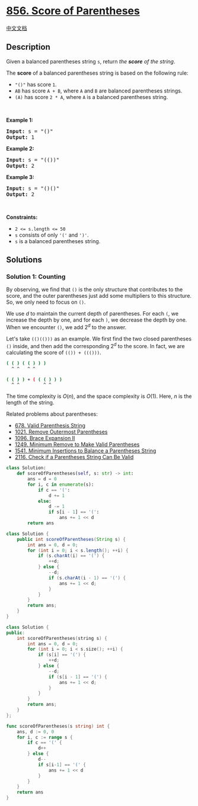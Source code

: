 # [856. Score of Parentheses](https://leetcode.com/problems/score-of-parentheses)

[中文文档](./solution/0800-0899/0856.Score%20of%20Parentheses/README.md)

<!-- tags:Stack,String -->

## Description

<p>Given a balanced parentheses string <code>s</code>, return <em>the <strong>score</strong> of the string</em>.</p>

<p>The <strong>score</strong> of a balanced parentheses string is based on the following rule:</p>

<ul>
	<li><code>&quot;()&quot;</code> has score <code>1</code>.</li>
	<li><code>AB</code> has score <code>A + B</code>, where <code>A</code> and <code>B</code> are balanced parentheses strings.</li>
	<li><code>(A)</code> has score <code>2 * A</code>, where <code>A</code> is a balanced parentheses string.</li>
</ul>

<p>&nbsp;</p>
<p><strong class="example">Example 1:</strong></p>

<pre>
<strong>Input:</strong> s = &quot;()&quot;
<strong>Output:</strong> 1
</pre>

<p><strong class="example">Example 2:</strong></p>

<pre>
<strong>Input:</strong> s = &quot;(())&quot;
<strong>Output:</strong> 2
</pre>

<p><strong class="example">Example 3:</strong></p>

<pre>
<strong>Input:</strong> s = &quot;()()&quot;
<strong>Output:</strong> 2
</pre>

<p>&nbsp;</p>
<p><strong>Constraints:</strong></p>

<ul>
	<li><code>2 &lt;= s.length &lt;= 50</code></li>
	<li><code>s</code> consists of only <code>&#39;(&#39;</code> and <code>&#39;)&#39;</code>.</li>
	<li><code>s</code> is a balanced parentheses string.</li>
</ul>

## Solutions

### Solution 1: Counting

By observing, we find that `()` is the only structure that contributes to the score, and the outer parentheses just add some multipliers to this structure. So, we only need to focus on `()`.

We use $d$ to maintain the current depth of parentheses. For each `(`, we increase the depth by one, and for each `)`, we decrease the depth by one. When we encounter `()`, we add $2^d$ to the answer.

Let's take `(()(()))` as an example. We first find the two closed parentheses `()` inside, and then add the corresponding $2^d$ to the score. In fact, we are calculating the score of `(()) + ((()))`.

```bash
( ( ) ( ( ) ) )
  ^ ^   ^ ^

( ( ) ) + ( ( ( ) ) )
  ^ ^         ^ ^
```

The time complexity is $O(n)$, and the space complexity is $O(1)$. Here, $n$ is the length of the string.

Related problems about parentheses:

-   [678. Valid Parenthesis String](https://github.com/doocs/leetcode/blob/main/solution/0600-0699/0678.Valid%20Parenthesis%20String/README.md)
-   [1021. Remove Outermost Parentheses](https://github.com/doocs/leetcode/blob/main/solution/1000-1099/1021.Remove%20Outermost%20Parentheses/README.md)
-   [1096. Brace Expansion II](https://github.com/doocs/leetcode/blob/main/solution/1000-1099/1096.Brace%20Expansion%20II/README.md)
-   [1249. Minimum Remove to Make Valid Parentheses](https://github.com/doocs/leetcode/blob/main/solution/1200-1299/1249.Minimum%20Remove%20to%20Make%20Valid%20Parentheses/README.md)
-   [1541. Minimum Insertions to Balance a Parentheses String](https://github.com/doocs/leetcode/blob/main/solution/1500-1599/1541.Minimum%20Insertions%20to%20Balance%20a%20Parentheses%20String/README.md)
-   [2116. Check if a Parentheses String Can Be Valid](https://github.com/doocs/leetcode/blob/main/solution/2100-2199/2116.Check%20if%20a%20Parentheses%20String%20Can%20Be%20Valid/README.md)

<!-- tabs:start -->

```python
class Solution:
    def scoreOfParentheses(self, s: str) -> int:
        ans = d = 0
        for i, c in enumerate(s):
            if c == '(':
                d += 1
            else:
                d -= 1
                if s[i - 1] == '(':
                    ans += 1 << d
        return ans
```

```java
class Solution {
    public int scoreOfParentheses(String s) {
        int ans = 0, d = 0;
        for (int i = 0; i < s.length(); ++i) {
            if (s.charAt(i) == '(') {
                ++d;
            } else {
                --d;
                if (s.charAt(i - 1) == '(') {
                    ans += 1 << d;
                }
            }
        }
        return ans;
    }
}
```

```cpp
class Solution {
public:
    int scoreOfParentheses(string s) {
        int ans = 0, d = 0;
        for (int i = 0; i < s.size(); ++i) {
            if (s[i] == '(') {
                ++d;
            } else {
                --d;
                if (s[i - 1] == '(') {
                    ans += 1 << d;
                }
            }
        }
        return ans;
    }
};
```

```go
func scoreOfParentheses(s string) int {
	ans, d := 0, 0
	for i, c := range s {
		if c == '(' {
			d++
		} else {
			d--
			if s[i-1] == '(' {
				ans += 1 << d
			}
		}
	}
	return ans
}
```

<!-- tabs:end -->

<!-- end -->
